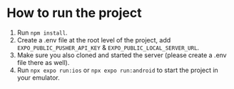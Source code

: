 # How to run the project
1. Run `npm install`.
2. Create a .env file at the root level of the project, add `EXPO_PUBLIC_PUSHER_API_KEY` & `EXPO_PUBLIC_LOCAL_SERVER_URL`.
3. Make sure you also cloned and started the server (please create a .env file there as well).
4. Run `npx expo run:ios` or `npx expo run:android` to start the project in your emulator.
